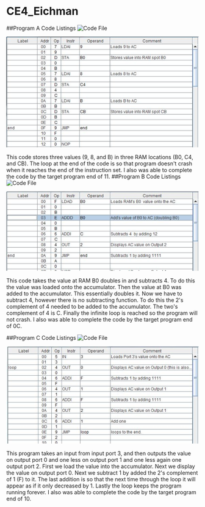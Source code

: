 CE4_Eichman
===========

##Program A Code Listings 
![Code File](https://github.com/DanielEichman/CE4_Eichman/blob/master/SimpleMemoryManipulation.psm)

![Code JPG](https://raw.githubusercontent.com/DanielEichman/CE4_Eichman/master/SMM_Code.JPG)

This code stores three values (9, 8, and B) in three RAM locations (B0, C4, and CB). The loop at the end of the code is so that program doesn't crash when it reaches the end of the instruction set. I also was able to complete the code by the target program end of 11. 
##Program B Code Listings 
![Code File](https://github.com/DanielEichman/CE4_Eichman/blob/master/Math.psm)

![Code JPG](https://raw.githubusercontent.com/DanielEichman/CE4_Eichman/master/Math_Code.JPG)

This code takes the value at RAM B0 doubles in and subtracts 4. To do this the value was loaded onto the accumulator. Then the value at B0 was added to the accumulator. This essentially doubles it. Now we have to subtract 4, however there is no subtracting function. To do this the 2's complement of 4 needed to be added to the accumulator. The two's complement of 4 is C. Finally the infinite loop is reached so the program will not crash. I also was able to complete the code by the target program end of 0C. 

##Program C Code Listings
![Code File](https://github.com/DanielEichman/CE4_Eichman/blob/master/Loops.psm)

![Code JPG](https://raw.githubusercontent.com/DanielEichman/CE4_Eichman/master/Loop_Code.JPG)

This program takes an input from input port 3, and then outputs the value on output port 0 and one less on output port 1 and one less again one output port 2. First we load the value into the accumulator. Next we display the value on output port 0. Next we subtract 1 by added the 2's complement of 1 (F) to it. The last addition is so that the next time through the loop it will appear as if it only decreased by 1. Lastly the loop keeps the program running forever. I also was able to complete the code by the target program end of 10.
